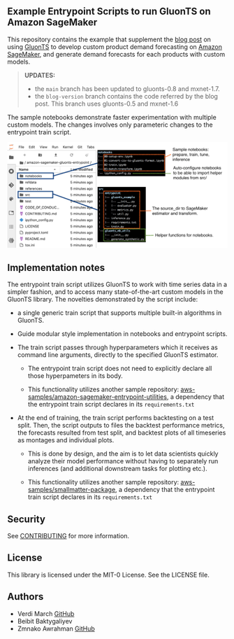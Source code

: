 ## Example Entrypoint Scripts to run GluonTS on Amazon SageMaker

This repository contains the example that supplement the
[blog post](https://aws.amazon.com/blogs/industries/novartis-ag-uses-amazon-sagemaker-and-gluonts-for-demand-forecasting/)
on using [GluonTS](https://ts.gluon.ai/) to develop custom product demand forecasting on
[Amazon SageMaker](https://aws.amazon.com/sagemaker/), and generate demand forecasts for each products with custom models.

> **UPDATES:**
>
> - the `main` branch has been updated to gluonts-0.8 and mxnet-1.7.
> - the `blog-version` branch contains the code referred by the blog post. This branch uses gluonts-0.5 and mxnet-1.6

The sample notebooks demonstrate faster experimentation with multiple custom models. The changes involves only parameteric changes to the entrypoint train script.

![Structure of this repo](references/repo-layout.png)

## Implementation notes

The entrypoint train script utilizes GluonTS to work with time series data in
a simpler fashion, and to access many state-of-the-art custom models in the
GluonTS library. The novelties demonstrated by the script include:

- a single generic train script that supports multiple built-in algorithms in
  GluonTS.

- Guide modular style implementation in notebooks and entrypoint scripts.

- The train script passes through hyperparameters which it receives as command line
  arguments, directly to the specified GluonTS estimator.

  * The entrypoint train script does not need to explicitly declare all those
    hyperpameters in its body.

  * This functionality utilizes another sample repository:
    [aws-samples/amazon-sagemaker-entrypoint-utilities](https://github.com/aws-samples/amazon-sagemaker-entrypoint-utilities),
    a dependency that the entrypoint train script declares in its
    `requirements.txt`

- At the end of training, the train script performs backtesting on a test
  split. Then, the script outputs to files the backtest performance metrics,
  the forecasts resulted from test split, and backtest plots of all timeseries
  as montages and individual plots.

  * This is done by design, and the aim is to let data scientists quickly
    analyze their model performance without having to separately run inferences
    (and additional downstream tasks for plotting etc.).

  * This functionality utilizes another sample repository:
    [aws-samples/smallmatter-package](https://github.com/aws-samples/smallmatter-package),
    a dependency that the entrypoint train script declares in its
    `requirements.txt`

## Security

See [CONTRIBUTING](CONTRIBUTING.md#security-issue-notifications) for more information.

## License

This library is licensed under the MIT-0 License. See the LICENSE file.

## Authors
* Verdi March [GitHub](https://github.com/verdimrc)
* Beibit Baktygaliyev
* Zmnako Awrahman [GitHub](https://github.com/zmnaka)
